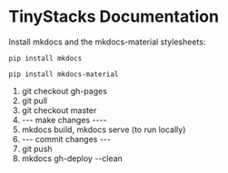 # TinyStacks Documentation

Install mkdocs and the mkdocs-material stylesheets:

```
pip install mkdocs

pip install mkdocs-material 
```

1. git checkout gh-pages
1. git pull
1. git checkout master
1. --- make changes ----
1. mkdocs build, mkdocs serve (to run locally)
1. --- commit changes ---
1. git push
1. mkdocs gh-deploy --clean
